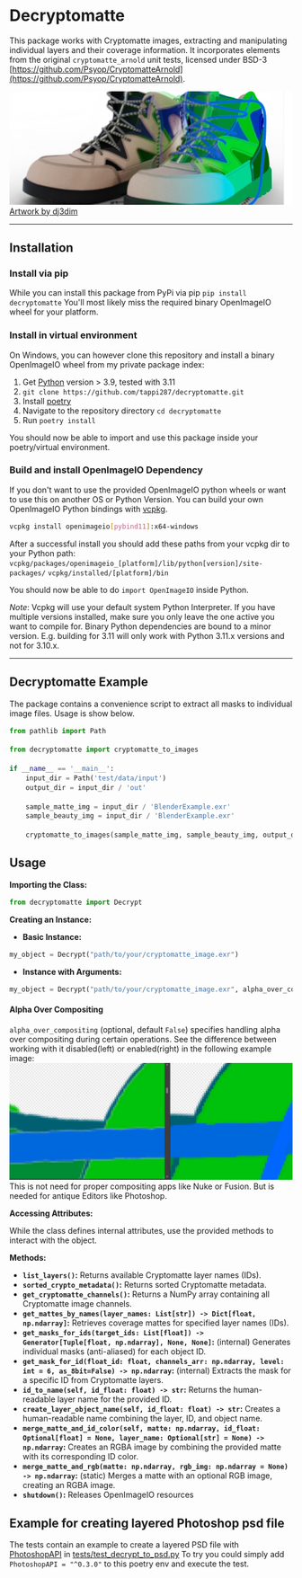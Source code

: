 # Decryptomatte

This package works with Cryptomatte images, extracting and manipulating individual layers and their coverage information. It incorporates elements from the original `cryptomatte_arnold` unit tests, licensed under BSD-3 [https://github.com/Psyop/CryptomatteArnold](https://github.com/Psyop/CryptomatteArnold).

![Example](tests/data/input/Titleimg.webp)
[Artwork by dj3dim](https://blendswap.com/blend/26178)

---

## Installation

### Install via pip
While you can install this package from PyPi via pip
`pip install decryptomatte`
You'll most likely miss the required binary OpenImageIO wheel for your platform.

### Install in virtual environment
On Windows, you can however clone this repository and install a binary OpenImageIO wheel from my private package index:
1. Get [Python](https://python.org) version > 3.9, tested with 3.11
2. `git clone https://github.com/tappi287/decryptomatte.git`
3. Install [poetry](https://python-poetry.org/docs/main/#installation)
4. Navigate to the repository directory `cd decryptomatte`
5. Run `poetry install`

You should now be able to import and use this package inside your poetry/virtual environment.

### Build and install OpenImageIO Dependency
If you don't want to use the provided OpenImageIO python wheels or want to use this 
on another OS or Python Version. 
You can build your own OpenImageIO Python bindings with [vcpkg](https://vcpkg.io/en/).
``` bash
vcpkg install openimageio[pybind11]:x64-windows
```
After a successful install you should add these paths from your vcpkg dir to your Python path:
`vcpkg/packages/openimageio_[platform]/lib/python[version]/site-packages/`
`vcpkg/installed/[platform]/bin`

You should now be able to do `import OpenImageIO` inside Python.

*Note*:
Vcpkg will use your default system Python Interpreter. If you have multiple versions installed, 
make sure you only leave the one active you want to compile for. Binary Python dependencies 
are bound to a minor version. E.g. building for 3.11 will only work with Python 3.11.x versions
and not for 3.10.x.

---

## Decryptomatte Example

The package contains a convenience script to extract all masks to individual image files. Usage is show below.
``` python
from pathlib import Path

from decryptomatte import cryptomatte_to_images

if __name__ == '__main__':
    input_dir = Path('test/data/input')
    output_dir = input_dir / 'out'
    
    sample_matte_img = input_dir / 'BlenderExample.exr'
    sample_beauty_img = input_dir / 'BlenderExample.exr'

    cryptomatte_to_images(sample_matte_img, sample_beauty_img, output_dir=output_dir)
```

## Usage

**Importing the Class:**

```python
from decryptomatte import Decrypt
```

**Creating an Instance:**

* **Basic Instance:**

```python
my_object = Decrypt("path/to/your/cryptomatte_image.exr")
```

* **Instance with Arguments:**

```python
my_object = Decrypt("path/to/your/cryptomatte_image.exr", alpha_over_compositing=True)
```

#### Alpha Over Compositing
`alpha_over_compositing` (optional, default `False`) specifies handling alpha over compositing during certain operations.
See the difference between working with it disabled(left) or enabled(right) in the following example image:
![Example](tests/data/input/AlphaOverExample.webp)
This is not need for proper compositing apps like Nuke or Fusion. But is needed for antique Editors like Photoshop.

**Accessing Attributes:**

While the class defines internal attributes, use the provided methods to interact with the object.

**Methods:**

* **`list_layers()`:** Returns available Cryptomatte layer names (IDs).
* **`sorted_crypto_metadata()`:** Returns sorted Cryptomatte metadata.
* **`get_cryptomatte_channels()`:** Returns a NumPy array containing all Cryptomatte image channels.
* **`get_mattes_by_names(layer_names: List[str]) -> Dict[float, np.ndarray]`:** Retrieves coverage mattes for specified layer names (IDs).
* **`get_masks_for_ids(target_ids: List[float]) -> Generator[Tuple[float, np.ndarray], None, None]`:** (internal) Generates individual masks (anti-aliased) for each object ID.
* **`get_mask_for_id(float_id: float, channels_arr: np.ndarray, level: int = 6, as_8bit=False) -> np.ndarray`:** (internal) Extracts the mask for a specific ID from Cryptomatte layers.
* **`id_to_name(self, id_float: float) -> str`:** Returns the human-readable layer name for the provided ID.
* **`create_layer_object_name(self, id_float: float) -> str`:** Creates a human-readable name combining the layer, ID, and object name.
* **`merge_matte_and_id_color(self, matte: np.ndarray, id_float: Optional[float] = None, layer_name: Optional[str] = None) -> np.ndarray`:** Creates an RGBA image by combining the provided matte with its corresponding ID color.
* **`merge_matte_and_rgb(matte: np.ndarray, rgb_img: np.ndarray = None) -> np.ndarray`:** (static) Merges a matte with an optional RGB image, creating an RGBA image.
* **`shutdown()`:** Releases OpenImageIO resources

## Example for creating layered Photoshop psd file
The tests contain an example to create a layered PSD file with [PhotoshopAPI](https://github.com/EmilDohne/PhotoshopAPI)
in [tests/test_decrypt_to_psd.py](tests/test_decrypt_to_psd.py)
To try you could simply add `PhotoshopAPI = "^0.3.0"` to this poetry env and execute the test.